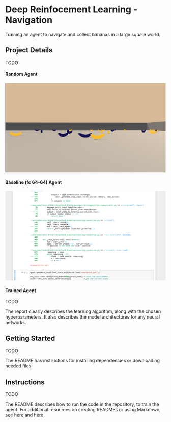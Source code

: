 # Deep Reinfocement Learning - Navigation

Training an agent to navigate and collect bananas in a large square world.

## Project Details

TODO

#### Random Agent
![](p1-navigation-random-agent-001.gif)

#### Baseline (fc 64-64) Agent
![](p1-navigation-baseline-agent-001.gif)

#### Trained Agent

TODO


The report clearly describes the learning algorithm, along with the chosen hyperparameters. It also describes the model architectures for any neural networks.

## Getting Started

TODO

The README has instructions for installing dependencies or downloading needed files.

## Instructions

TODO

The README describes how to run the code in the repository, to train the agent. For additional resources on creating READMEs or using Markdown, see here and here.
